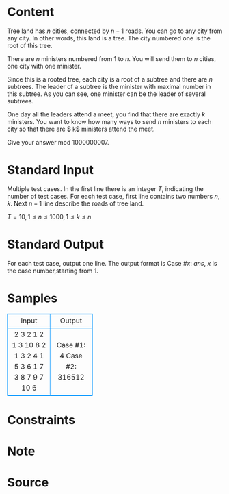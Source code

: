 
# Content

Tree land has $n$ cities, connected by $n-1$ roads. You can go to any city from any city. In other words, this land is a tree. The city numbered one is the root of this tree.

There are $n$ ministers numbered from $1$ to $n$. You will send them to $n$ cities, one city with one minister. 

Since this is a rooted tree, each city is a root of a subtree and there are $n$ subtrees. The leader of a subtree is the minister with maximal number in this subtree. As you can see, one minister can be the leader of several subtrees. 

One day all the leaders attend a meet, you find that there are exactly $k$ ministers. You want to know how many ways to send $n$ ministers to each city so that there are $ k$ ministers attend the meet.

Give your answer mod $1000000007$.

# Standard Input

Multiple test cases. In the first line there is an integer $T$, indicating the number of test cases. For each test case, first line contains two numbers $n, k$. Next $n-1$ line describe the roads of tree land.

$T=10,1\leq n\leq 1000,1\leq k\leq n$

# Standard Output

For each test case, output one line. The output format is Case #$x$: $ans$, $x$ is the case number,starting from $1$.

# Samples

<style>
        table,table tr th, table tr td { border:1px solid #0094ff; }
        table { width: 200px; min-height: 25px; line-height: 25px; text-align: center; border-collapse: collapse;}   
    </style>
<table>
	<tr>
		<td>Input</td>
		<td>Output</td>
	</tr>
<tr><td>2
3 2
1 2
1 3
10 8
2 1
3 2
4 1
5 3
6 1
7 3
8 7
9 7
10 6
</td><td>Case #1: 4
Case #2: 316512

</td></tr></table>


# Constraints



# Note



# Source


